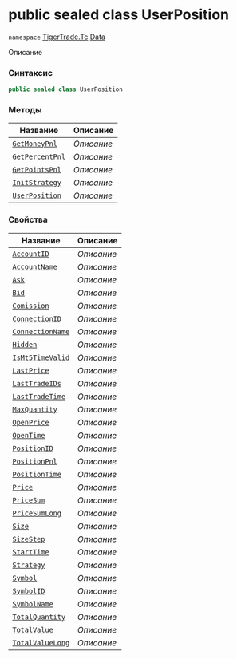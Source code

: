 
# public sealed class UserPosition
`namespace` [TigerTrade.Tc](../../TigerTrade.Tc.md).[Data](../../TigerTrade.Tc/Data.md)



Описание

### Синтаксис
```csharp
public sealed class UserPosition
```


### Методы
| Название | Описание |
| --- | --- |
| [`GetMoneyPnl`](./UserPosition.cs/Методы/GetMoneyPnl.md) | *Описание* |
| [`GetPercentPnl`](./UserPosition.cs/Методы/GetPercentPnl.md) | *Описание* |
| [`GetPointsPnl`](./UserPosition.cs/Методы/GetPointsPnl.md) | *Описание* |
| [`InitStrategy`](./UserPosition.cs/Методы/InitStrategy.md) | *Описание* |
| [`UserPosition`](./UserPosition.cs/Методы/UserPosition.md) | *Описание* |

### Свойства
| Название | Описание |
| --- | --- |
| [`AccountID`](./UserPosition.cs/Свойства/AccountID.md) | *Описание* |
| [`AccountName`](./UserPosition.cs/Свойства/AccountName.md) | *Описание* |
| [`Ask`](./UserPosition.cs/Свойства/Ask.md) | *Описание* |
| [`Bid`](./UserPosition.cs/Свойства/Bid.md) | *Описание* |
| [`Comission`](./UserPosition.cs/Свойства/Comission.md) | *Описание* |
| [`ConnectionID`](./UserPosition.cs/Свойства/ConnectionID.md) | *Описание* |
| [`ConnectionName`](./UserPosition.cs/Свойства/ConnectionName.md) | *Описание* |
| [`Hidden`](./UserPosition.cs/Свойства/Hidden.md) | *Описание* |
| [`IsMt5TimeValid`](./UserPosition.cs/Свойства/IsMt5TimeValid.md) | *Описание* |
| [`LastPrice`](./UserPosition.cs/Свойства/LastPrice.md) | *Описание* |
| [`LastTradeIDs`](./UserPosition.cs/Свойства/LastTradeIDs.md) | *Описание* |
| [`LastTradeTime`](./UserPosition.cs/Свойства/LastTradeTime.md) | *Описание* |
| [`MaxQuantity`](./UserPosition.cs/Свойства/MaxQuantity.md) | *Описание* |
| [`OpenPrice`](./UserPosition.cs/Свойства/OpenPrice.md) | *Описание* |
| [`OpenTime`](./UserPosition.cs/Свойства/OpenTime.md) | *Описание* |
| [`PositionID`](./UserPosition.cs/Свойства/PositionID.md) | *Описание* |
| [`PositionPnl`](./UserPosition.cs/Свойства/PositionPnl.md) | *Описание* |
| [`PositionTime`](./UserPosition.cs/Свойства/PositionTime.md) | *Описание* |
| [`Price`](./UserPosition.cs/Свойства/Price.md) | *Описание* |
| [`PriceSum`](./UserPosition.cs/Свойства/PriceSum.md) | *Описание* |
| [`PriceSumLong`](./UserPosition.cs/Свойства/PriceSumLong.md) | *Описание* |
| [`Size`](./UserPosition.cs/Свойства/Size.md) | *Описание* |
| [`SizeStep`](./UserPosition.cs/Свойства/SizeStep.md) | *Описание* |
| [`StartTime`](./UserPosition.cs/Свойства/StartTime.md) | *Описание* |
| [`Strategy`](./UserPosition.cs/Свойства/Strategy.md) | *Описание* |
| [`Symbol`](./UserPosition.cs/Свойства/Symbol.md) | *Описание* |
| [`SymbolID`](./UserPosition.cs/Свойства/SymbolID.md) | *Описание* |
| [`SymbolName`](./UserPosition.cs/Свойства/SymbolName.md) | *Описание* |
| [`TotalQuantity`](./UserPosition.cs/Свойства/TotalQuantity.md) | *Описание* |
| [`TotalValue`](./UserPosition.cs/Свойства/TotalValue.md) | *Описание* |
| [`TotalValueLong`](./UserPosition.cs/Свойства/TotalValueLong.md) | *Описание* |



